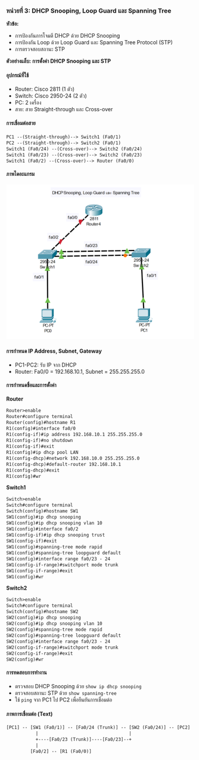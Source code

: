### หน่วยที่ 3: DHCP Snooping, Loop Guard และ Spanning Tree
**หัวข้อ:**
- การป้องกันการโจมตี DHCP ด้วย DHCP Snooping
- การป้องกัน Loop ด้วย Loop Guard และ Spanning Tree Protocol (STP)
- การตรวจสอบสถานะ STP

**ตัวอย่างแล็บ: การตั้งค่า DHCP Snooping และ STP**

#### อุปกรณ์ที่ใช้
- Router: Cisco 2811 (1 ตัว)
- Switch: Cisco 2950-24 (2 ตัว)
- PC: 2 เครื่อง
- สาย: สาย Straight-through และ Cross-over

#### การเชื่อมต่อสาย
```
PC1 --(Straight-through)--> Switch1 (Fa0/1)
PC2 --(Straight-through)--> Switch2 (Fa0/1)
Switch1 (Fa0/24) --(Cross-over)--> Switch2 (Fa0/24)
Switch1 (Fa0/23) --(Cross-over)--> Switch2 (Fa0/23)
Switch1 (Fa0/2) --(Cross-over)--> Router (Fa0/0)
```
#### ภาพไดอะแกรม
![ตัวอย่าง VLAN](img.png)

#### การกำหนด IP Address, Subnet, Gateway
- PC1-PC2: รับ IP จาก DHCP
- Router: Fa0/0 = 192.168.10.1, Subnet = 255.255.255.0

#### การกำหนดชื่อและการตั้งค่า
**Router**
```sparql
Router>enable
Router#configure terminal
Router(config)#hostname R1
R1(config)#interface fa0/0
R1(config-if)#ip address 192.168.10.1 255.255.255.0
R1(config-if)#no shutdown
R1(config-if)#exit
R1(config)#ip dhcp pool LAN
R1(config-dhcp)#network 192.168.10.0 255.255.255.0
R1(config-dhcp)#default-router 192.168.10.1
R1(config-dhcp)#exit
R1(config)#wr
```
**Switch1**
```sparql
Switch>enable
Switch#configure terminal
Switch(config)#hostname SW1
SW1(config)#ip dhcp snooping
SW1(config)#ip dhcp snooping vlan 10
SW1(config)#interface fa0/2
SW1(config-if)#ip dhcp snooping trust
SW1(config-if)#exit
SW1(config)#spanning-tree mode rapid
SW1(config)#spanning-tree loopguard default
SW1(config)#interface range fa0/23 - 24
SW1(config-if-range)#switchport mode trunk
SW1(config-if-range)#exit
SW1(config)#wr
```
**Switch2**
```sparql
Switch>enable
Switch#configure terminal
Switch(config)#hostname SW2
SW2(config)#ip dhcp snooping
SW2(config)#ip dhcp snooping vlan 10
SW2(config)#spanning-tree mode rapid
SW2(config)#spanning-tree loopguard default
SW2(config)#interface range fa0/23 - 24
SW2(config-if-range)#switchport mode trunk
SW2(config-if-range)#exit
SW2(config)#wr
```

#### การทดสอบการทำงาน
- ตรวจสอบ DHCP Snooping ด้วย `show ip dhcp snooping`
- ตรวจสอบสถานะ STP ด้วย `show spanning-tree`
- ใช้ `ping` จาก PC1 ไป PC2 เพื่อยืนยันการเชื่อมต่อ

#### ภาพการเชื่อมต่อ (Text)
```
[PC1] -- [SW1 (Fa0/1)] -- [Fa0/24 (Trunk)] -- [SW2 (Fa0/24)] -- [PC2]
           |                                  |
           +----[Fa0/23 (Trunk)]----[Fa0/23]--+
           |
         [Fa0/2] -- [R1 (Fa0/0)]
```
